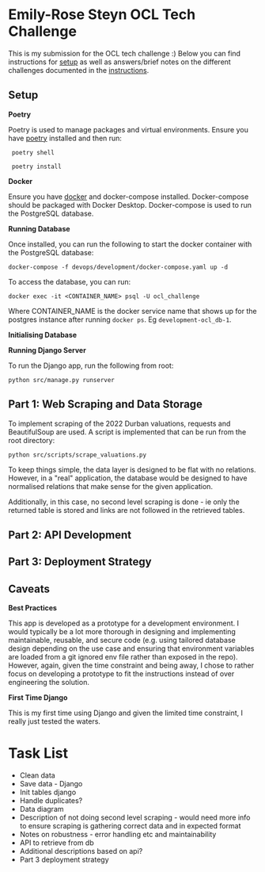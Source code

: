 # Emily-Rose Steyn OCL Tech Challenge

This is my submission for the OCL tech challenge :) Below you can find instructions for [setup](#setup) as well as
answers/brief notes on the different challenges documented in the [instructions](./instructions.md).

## Setup

**Poetry**

Poetry is used to manage packages and virtual environments. Ensure you have [poetry](https://python-poetry.org/docs/)
installed and then run:

```shell
 poetry shell
```

```shell
 poetry install
```

**Docker**

Ensure you have [docker](https://docs.docker.com/get-docker/) and docker-compose installed. Docker-compose should be
packaged with Docker Desktop. Docker-compose is used to run the PostgreSQL database.

**Running Database**

Once installed, you can run the following to start the docker container with the PostgreSQL database:

```shell
docker-compose -f devops/development/docker-compose.yaml up -d

```

To access the database, you can run:

```shell
docker exec -it <CONTAINER_NAME> psql -U ocl_challenge
```

Where CONTAINER_NAME is the docker service name that shows up for the postgres instance after running `docker ps`.
Eg `development-ocl_db-1`.

**Initialising Database**

**Running Django Server**

To run the Django app, run the following from root:

`python src/manage.py runserver`

## Part 1: Web Scraping and Data Storage

To implement scraping of the 2022 Durban valuations, requests and BeautifulSoup are used. A script is implemented that
can be run from the root directory:

```shell
python src/scripts/scrape_valuations.py
```

To keep things simple, the data layer is designed to be flat with no relations. However, in a "real" application, the database would be designed to have normalised relations that make sense for the given application. 

Additionally, in this case, no second level scraping is done - ie only the returned table is stored and links are not followed in the retrieved tables.

[//]: # (TODO: Data diagram)

[//]: # (TODO: Description of which parts I am leaving out - e.g. not doing second level scraping)

## Part 2: API Development

## Part 3: Deployment Strategy

## Caveats

**Best Practices**

This app is developed as a prototype for a development environment. I would typically be a lot more thorough in
designing and implementing maintainable, reusable, and secure code (e.g. using tailored database design depending on the
use case and ensuring that environment variables are loaded from a git ignored env file rather than exposed in the
repo). However, again, given the time constraint and being away, I chose to rather focus on developing a prototype to
fit the instructions instead of over engineering the solution.

**First Time Django**

This is my first time using Django and given the limited time constraint, I really just tested the waters.

# Task List

* Clean data
* Save data - Django
* Init tables django
* Handle duplicates?
* Data diagram
* Description of not doing second level scraping - would need more info to ensure scraping is gathering correct data and
  in expected format
* Notes on robustness - error handling etc and maintainability
* API to retrieve from db
* Additional descriptions based on api?
* Part 3 deployment strategy